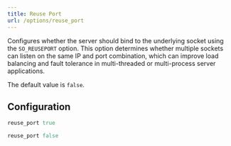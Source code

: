 ```yaml
---
title: Reuse Port
url: /options/reuse_port
---
```


Configures whether the server should bind to the underlying socket using the `SO_REUSEPORT` option.
This option determines whether multiple sockets can listen on the same IP and port combination, which can improve load balancing and fault tolerance in multi-threaded or multi-process server applications.

The default value is `false`.

## Configuration
```ruby {filename=Itsi.rb}
reuse_port true
```

```ruby {filename=Itsi.rb}
reuse_port false
```
